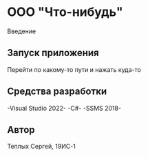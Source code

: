 # ООО "Что-нибудь"
Введение
## Запуск приложения
Перейти по какому-то пути и нажать куда-то
## Средства разработки
-Visual Studio 2022-
-C#-
-SSMS 2018-
## Автор
Теплых Сергей, 19ИС-1